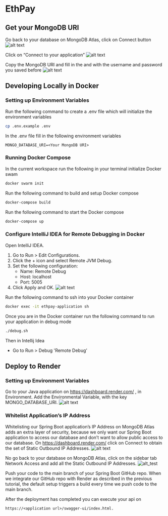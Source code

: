 # EthPay

## Get your MongoDB URI
Go back to your database on MongoDB Atlas, click on Connect button
![alt text](./images/MongoAtlasConnect.png)

Click on “Connect to your application”
![alt text](./images/ConnectToApplication.png)

Copy the MongoDB URI and fill in the <username> and <password> with the username and password you saved before
![alt text](./images/MongoDBURI.png)

## Developing Locally in Docker
### Setting up Environment Variables
Run the following command to create a .env file which will initialize the environment variables
```bash
cp .env.example .env
```
In the .env file fill in the following environment variables
```text
MONGO_DATABASE_URI=<Your MongoDB URI>
```

### Running Docker Compose
In the current workspace run the following in your terminal initialize Docker swam
```bash
docker swarm init
```

Run the following command to build and setup Docker compose
```bash
docker-compose build
```

Run the following command to start the Docker compose
```bash
docker-compose up
```

### Configure IntelliJ IDEA for Remote Debugging in Docker
Open IntelliJ IDEA.
1. Go to Run > Edit Configurations.
2. Click the + icon and select Remote JVM Debug.
3. Set the following configuration:
   - Name: Remote Debug
   - Host: localhost
   - Port: 5005
4. Click Apply and OK.
![alt text](./images/RemoteDebugging.png)

Run the following command to ssh into your Docker container
```bash
docker exec -it ethpay-application sh
```

Once you are in the Docker container run the 
following command to run your application in debug mode
```bash
./debug.sh
```

Then in Intellij Idea 
- Go to Run > Debug 'Remote Debug'

## Deploy to Render
### Setting up Environment Variables
Go to your Java application on https://dashboard.render.com/ , in Environment. Add the Environmental Variable, with the key MONGO_DATABASE_URI.
![alt text](./images/RenderEnvVariables.png)

### Whitelist Application’s IP Address
Whitelisting our Spring Boot application’s IP Address on MongoDB Atlas adds an extra layer of security, because we only want our Spring Boot application to access our database and don’t want to allow public access to our database.
On https://dashboard.render.com/ click on Connect to obtain the set of Static Outbound IP Addresses.
![alt text](./images/RenderStaticOutboundIP.png)

No go back to your database on MongoDB Atlas, click on the sidebar tab Network Access and add all the Static Outbound IP Addresses.
![alt_test](./images/MongoDBNetworkAccess.png)

Push your code to the main branch of your Spring Boot GitHub repo. When we integrate our GitHub repo with Render as described in the previous tutorial, the default setup triggers a build every time we push code to the main branch.

After the deployment has completed you can execute your api on 
```text
https://<application url>/swagger-ui/index.html.
```
